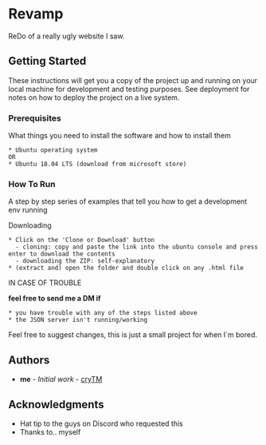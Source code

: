 # Revamp

ReDo of a really ugly website I saw.

## Getting Started

These instructions will get you a copy of the project up and running on your local machine for development and testing purposes. See deployment for notes on how to deploy the project on a live system.

### Prerequisites

What things you need to install the software and how to install them

```
* Ubuntu operating system
OR
* Ubuntu 18.04 LTS (download from microsoft store)
```

### How To Run

A step by step series of examples that tell you how to get a development env running

Downloading

```
* Click on the 'Clone or Download' button
  - cloning: copy and paste the link into the ubuntu console and press enter to download the contents
  - downloading the ZIP: self-explanatory
* (extract and) open the folder and double click on any .html file
```

IN CASE OF TROUBLE

**feel free to send me a DM if**

```
* you have trouble with any of the steps listed above
* the JSON server isn't running/working
```

Feel free to suggest changes, this is just a small project
for when I`m bored.

## Authors

* **me** - *Initial work* - [cryTM](https://github.com/cryTM)

## Acknowledgments

* Hat tip to the guys on Discord who requested this
* Thanks to.. myself
